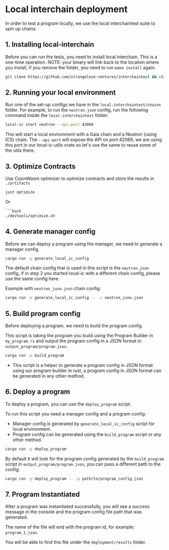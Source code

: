 # Local interchain deployment

In order to test a program locally, we use the local interchaintest suite to spin up chains.

## 1. Installing local-interchain

Before you can run the tests, you need to install local interchain. This is a one-time operation. NOTE: your binary will link back to the location where you install, if you remove the folder, you need to run `make install` again.

```bash
git clone https://github.com/strangelove-ventures/interchaintest && cd interchaintest/local-interchain && make install
```

## 2. Running your local environment

Run one of the set-up configs we have in the `local-interchaintest/chains` folder. For example, to run the `neutron.json` config, run the following command inside the `local-interchaintest` folder:

```bash
local-ic start neutron --api-port 42069
```

This will start a local environment with a Gaia chain and a Neutron (using ICS) chain. The `--api-port` will expose the API on port 42069, we are using this port in our local-ic-utils crate so let's use the same to reuse some of the utils there.

## 3. Optimize Contracts

Use CosmWasm optimizer to optimize contracts and store the results in `./artifacts`

```bash
just optimize
```

Or

```bash
```bash
./devtools/optimize.sh
```

## 4. Generate manager config

Before we can deploy a program using the manager, we need to generate a manager config.

```bash
cargo run -p generate_local_ic_config
```

The default chain config that is used in this script is the `neutron.json` config, if in step 2 you started local-ic with a different chain config, please use the same config here.

Example with `neutron_juno.json` chain config:

```bash
cargo run -p generate_local_ic_config -- -c neutron_juno.json
```

## 5. Build program config

Before deploying a program, we need to build the program config.

This script is taking the program you build using the Program Builder in `my_program.rs` and output the program config in a JSON format in `output_program/program.json`.

```bash
cargo run -p build_program
```

* This script is a helper to generate a program config in JSON format using our program builder in rust, a program config in JSON format can be generated in any other method.

## 6. Deploy a program

To deploy a program, you can use the `deploy_program` script.

To run this script you need a manager config and a program config:

- Manager config is generated by `generate_local_ic_config` script for local environment.
- Program config can be generated using the `build_program` script or any other method.

```bash
cargo run -p deploy_program
```

By default it will look for the program config generated by the `build_program` script in `output_program/program.json`, you can pass a different path to the config:

```bash
cargo run -p deploy_program -- -p path/to/program_config.json
```

## 7. Program Instantiated

After a program was instantiated successfully, you will see a success message in the console and the program config file path that was generated.

The name of the file will end with the program id, for example: `program_1.json`.

You will be able to find this file under the `deployment/results` folder.